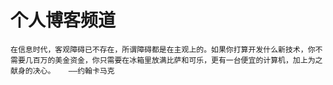 # 个人博客频道
 

	在信息时代，客观障碍已不存在，所谓障碍都是在主观上的。如果你打算开发什么新技术，你不需要几百万的美金资金，你只需要在冰箱里放满比萨和可乐，更有一台便宜的计算机，加上为之献身的决心。	 ——约翰卡马克
